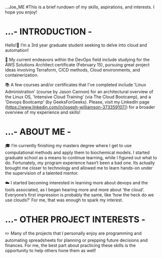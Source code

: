 ...Joe_ME
#This is a brief rundown of my skills, aspirations, and interests. I hope you enjoy!

...- INTRODUCTION -
====================

Hello!👋 I’m a 3rd year graduate student seeking to delve into cloud and automation!

🚀 My current endeavors within the DevOps field include studying for the AWS Solutions Architect certificate (February 15), pursuing great project ideas involving Terraform, CICD methods, Cloud environments, and containerization.

📚 A few courses and/or certificates that I've completed include 'Linux Administration' (course by Jason Cannon) for an architectural overview of the Linux OS, 'Intensive Cloud Training' (via The Cloud Bootcamp), and a 'Devops Bootcamp' (by GeeksForGeeks). Please, visit my LinkedIn page (https://www.linkedin.com/in/joseph-williamson-373359107/) for a broader overview of my experience and skills!


...- ABOUT ME -
====================

🎓 I’m currently finishing my masters degree where I get to use computational methods and apply them to biochemical models. I started graduate school as a means to continue learning, while I figured out what to do. Fortunately, my program experience hasn’t been a bad one. Its actually brought me closer to technology and allowed me to learn hands-on under the supervision of a talented mentor.

☁️  I started becoming interested in learning more about devops and the tools associated, as I began hearing more and more about ’the cloud’. Everyone’s first impression is probably the same, like ‘how the heck do we use clouds?’ For me, that was enough to spark my interest.


...- OTHER PROJECT INTERESTS -
====================

✏️  Many of the projects that I personally enjoy are programming and automating spreadsheets for planning or prepping future decisions and finances. For me, the best part about practicing these skills is the opportunity to help others hone them as well!


